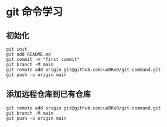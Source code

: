 # git 命令学习

## 初始化

```shell
git init
git add README.md
git commit -m "first commit"
git branch -M main
git remote add origin git@github.com:uuRRx0/git-command.git
git push -u origin main
```

## 添加远程仓库到已有仓库

```shell
git remote add origin git@github.com:uuRRx0/git-command.git
git branch -M main
git push -u origin main
```